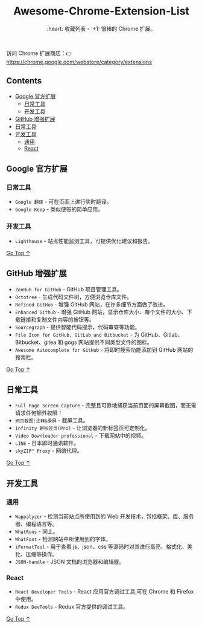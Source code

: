 <div align="center">
  <h1>Awesome-Chrome-Extension-List</h1>

  <p>:heart: 收藏列表 - :+1: 很棒的 Chrome 扩展。</p>
</div>

<br />

访问 Chrome 扩展商店：:point_right: https://chrome.google.com/webstore/category/extensions

## Contents

- [Google 官方扩展](#google-官方扩展)
  - [日常工具](#日常工具)
  - [开发工具](#开发工具)
- [GitHub 增强扩展](#github-增强扩展)
- [日常工具](#日常工具)
- [开发工具](#开发工具)
  - [通用](#通用)
  - [React](#react)

## Google 官方扩展

### 日常工具

- `Google 翻译` - 可在页面上进行实时翻译。
- `Google Keep` - 类似便签的简单应用。

### 开发工具

- `Lighthouse` - 站点性能监测工具，可提供优化建议和报告。
 
[Go Top ↑](#awesome-chrome-extension-list)

## GitHub 增强扩展

- `ZenHub for GitHub` - GitHub 项目管理工具。
- `Octotree` - 生成代码文件树，方便浏览仓库文件。
- `Refined GitHub` - 增强 GitHub 网站，在许多细节方面做了改进。
- `Enhanced Github` - 增强 GitHub 网站，显示仓库大小、每个文件的大小、下载链接和复制文件内容的按钮等。
- `Sourcegraph` - 提供智能代码提示，代码审查等功能。
- `File Icon for GitHub, GitLab and Bitbucket` - 为 GitHub、Gitlab、Bitbucket、gitea 和 gogs 网站提供不同类型文件的图标。
- `Awesome Autocomplete for GitHub` - 将即时搜索功能添加到 GitHub 网站的搜索栏。
 
[Go Top ↑](#awesome-chrome-extension-list)

## 日常工具

- `Full Page Screen Capture` - 完整且可靠地捕获当前页面的屏幕截图，而无需请求任何额外权限！
- `网页截图:注释&录屏` - 截屏工具。
- `Infinity 新标签页(Pro)` - 让浏览器的新标签页可定制化。
- `Video Downloader professional` - 下载网站中的视频。
- `LINE` - 日本即时通讯软件。
- `skyZIP™ Proxy` - 网络代理。
 
[Go Top ↑](#awesome-chrome-extension-list)

## 开发工具

### 通用

- `Wappalyzer` - 检测当前站点所使用到的 Web 开发技术，包括框架、库、服务器、编程语言等。
- `WhatRuns` - 同上。
- `WhatFont` - 检测网站中所使用到的字体。
- `iFormatTool` - 用于查看 js、json、css 等源码时对其进行高亮、格式化、美化、压缩等操作。
- `JSON-handle` - JSON 文档的浏览器和编辑器。

### React

- `React Developer Tools` - React 应用官方调试工具,可在 Chrome 和 Firefox 中使用。
- `Redux DevTools` - Redux 官方提供的调试工具。
  
[Go Top ↑](#awesome-chrome-extension-list)

